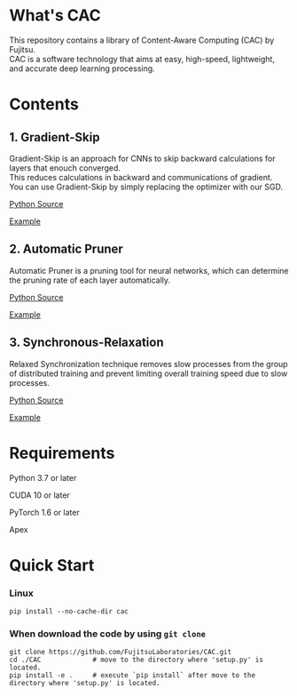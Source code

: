 # What's CAC

This repository contains a library of Content-Aware Computing (CAC) by Fujitsu.<br>
CAC is a software technology that aims at easy, high-speed, lightweight, and accurate deep learning processing.

# Contents

## 1. Gradient-Skip

Gradient-Skip is an approach for CNNs to skip backward calculations for layers that enouch converged.<br>
This reduces calculations in backward and communications of gradient.<br>
You can use Gradient-Skip by simply replacing the optimizer with our SGD.<br>

[Python Source](https://github.com/FujitsuLaboratories/CAC/tree/main/cac/gradskip)

[Example](https://github.com/FujitsuLaboratories/CAC/tree/main/cac/gradskip/example/image_classification)

## 2. Automatic Pruner

Automatic Pruner is a pruning tool for neural networks, which can determine the pruning rate of each layer automatically.<br>

[Python Source](https://github.com/FujitsuLaboratories/CAC/tree/main/cac/pruning)

[Example](https://github.com/FujitsuLaboratories/CAC/tree/main/cac/pruning/examples)

## 3. Synchronous-Relaxation
Relaxed Synchronization technique removes slow processes from the group of distributed training and prevent limiting overall training speed due to slow processes. <br>

[Python Source](https://github.com/FujitsuLaboratories/CAC/tree/main/cac/relaxed_sync)

[Example](https://github.com/FujitsuLaboratories/CAC/tree/main/cac/relaxed_sync/examples/imagenet)

# Requirements

Python 3.7 or later

CUDA 10 or later

PyTorch 1.6 or later

Apex

# Quick Start

### Linux

```
pip install --no-cache-dir cac
```
### When download the code by using `git clone`

```
git clone https://github.com/FujitsuLaboratories/CAC.git
cd ./CAC             # move to the directory where 'setup.py' is located.
pip install -e .     # execute `pip install` after move to the directory where 'setup.py' is located. 
```

